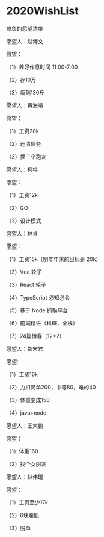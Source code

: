 # 2020WishList
咸鱼的愿望清单

愿望人：赵博文

愿望：

（1）养好作息时间 11:00-7:00

（2）存10万
         
（3）瘦到130斤

愿望人：黄海靖

愿望：

（1）工资20k

（2）还清债务

（3）换三个跑友


愿望人：柯特

愿望：

（1）工资12k

（2）GO

（3）设计模式


愿望人：林肯

愿望：

（1）工资15k（明年年末的目标是 20k）

（2）Vue 轮子

（3）React 轮子

（4）TypeScript 必知必会

（5）基于 Node 抓取平台

（6）前端精进（科班，全栈）

（7）24篇博客（12*2）

愿望人：郑宋君

愿望:

（1）工资16k

（2）力扣简单200，中等80，难的40

（3）体重变成150

（4）java+node

愿望人：王大鹏

愿望：

（1）体重160

（2）找个女朋友

愿望人：林伟琨

愿望：

（1）工资至少17k

（2）6块腹肌

（3）脱单
